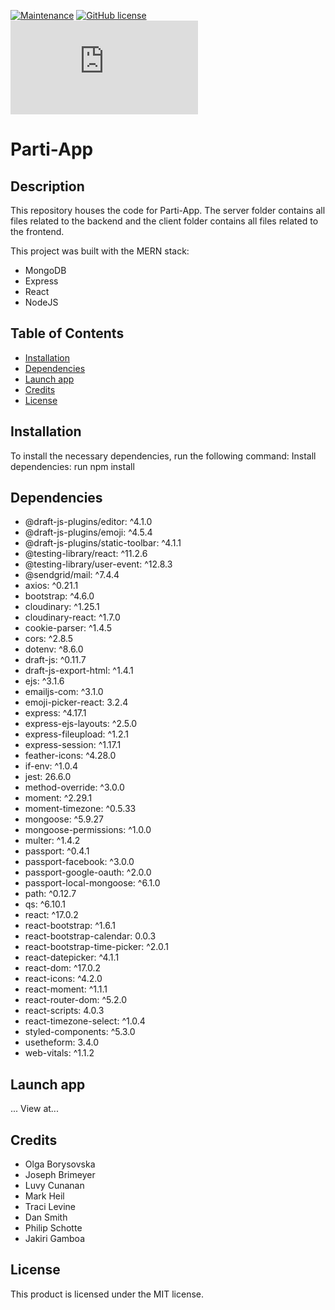 [![Maintenance](https://img.shields.io/badge/Maintained%3F-yes-green.svg)](https://GitHub.com/Naereen/StrapDown.js/graphs/commit-activity)
[![GitHub license](https://img.shields.io/github/license/Naereen/StrapDown.js.svg)](https://github.com/Naereen/StrapDown.js/blob/master/LICENSE)
[![Only 32 Kb](https://badge-size.herokuapp.com/Naereen/StrapDown.js/master/strapdown.min.js)](https://github.com/Naereen/StrapDown.js/blob/master/strapdown.min.js)

# Parti-App

## Description

This repository houses the code for Parti-App. The server folder contains all files related to the backend and the client folder contains all files related to the frontend.

This project was built with the MERN stack:

- MongoDB
- Express
- React
- NodeJS

## Table of Contents

- [Installation](#installation)
- [Dependencies](#dependencies)
- [Launch app](#launch)
- [Credits](#credits)
- [License](#license)

## Installation

To install the necessary dependencies, run the following command:
Install dependencies: run npm install

## Dependencies

- @draft-js-plugins/editor: ^4.1.0
- @draft-js-plugins/emoji: ^4.5.4
- @draft-js-plugins/static-toolbar: ^4.1.1
- @testing-library/react: ^11.2.6
- @testing-library/user-event: ^12.8.3
- @sendgrid/mail: ^7.4.4
- axios: ^0.21.1
- bootstrap: ^4.6.0
- cloudinary: ^1.25.1
- cloudinary-react: ^1.7.0
- cookie-parser: ^1.4.5
- cors: ^2.8.5
- dotenv: ^8.6.0
- draft-js: ^0.11.7
- draft-js-export-html: ^1.4.1
- ejs: ^3.1.6
- emailjs-com: ^3.1.0
- emoji-picker-react: 3.2.4
- express: ^4.17.1
- express-ejs-layouts: ^2.5.0
- express-fileupload: ^1.2.1
- express-session: ^1.17.1
- feather-icons: ^4.28.0
- if-env: ^1.0.4
- jest: 26.6.0
- method-override: ^3.0.0
- moment: ^2.29.1
- moment-timezone: ^0.5.33
- mongoose: ^5.9.27
- mongoose-permissions: ^1.0.0
- multer: ^1.4.2
- passport: ^0.4.1
- passport-facebook: ^3.0.0
- passport-google-oauth: ^2.0.0
- passport-local-mongoose: ^6.1.0
- path: ^0.12.7
- qs: ^6.10.1
- react: ^17.0.2
- react-bootstrap: ^1.6.1
- react-bootstrap-calendar: 0.0.3
- react-bootstrap-time-picker: ^2.0.1
- react-datepicker: ^4.1.1
- react-dom: ^17.0.2
- react-icons: ^4.2.0
- react-moment: ^1.1.1
- react-router-dom: ^5.2.0
- react-scripts: 4.0.3
- react-timezone-select: ^1.0.4
- styled-components: ^5.3.0
- usetheform: 3.4.0
- web-vitals: ^1.1.2

## Launch app

...
View at...

## Credits

- Olga Borysovska
- Joseph Brimeyer
- Luvy Cunanan
- Mark Heil
- Traci Levine
- Dan Smith
- Philip Schotte
- Jakiri Gamboa

## License

This product is licensed under the MIT license.
